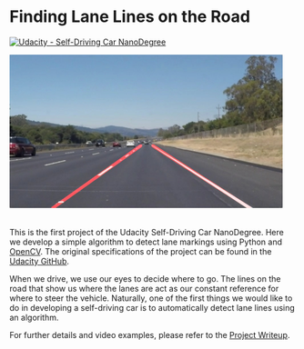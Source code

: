 # **Finding Lane Lines on the Road** 
[![Udacity - Self-Driving Car NanoDegree](https://s3.amazonaws.com/udacity-sdc/github/shield-carnd.svg)](http://www.udacity.com/drive)

<img src="examples/laneLines_thirdPass.jpg" width="480" alt="Combined Image" />
<br/>
<br/>

This is the first project of the Udacity Self-Driving Car NanoDegree. Here we develop a simple algorithm to detect lane markings using Python and [OpenCV](https://opencv.org/). The original specifications of the project can be found in the [Udacity GitHub](https://github.com/udacity/CarND-LaneLines-P1).


When we drive, we use our eyes to decide where to go. The lines on the road that show us where the lanes are act as our constant reference for where to steer the vehicle. Naturally, one of the first things we would like to do in developing a self-driving car is to automatically detect lane lines using an algorithm.


For further details and video examples, please refer to the [Project Writeup](WriteUp.md).
